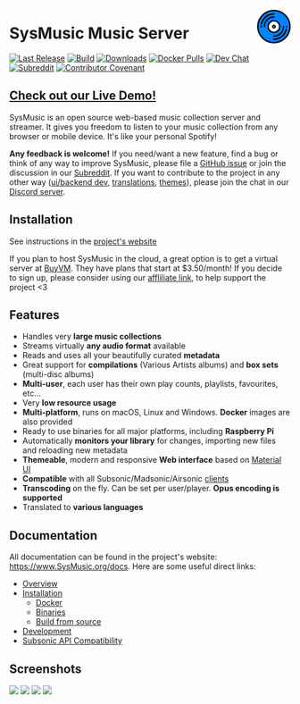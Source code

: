 <a href="https://www.SysMusic.org"><img src="resources/logo-192x192.png" alt="SysMusic logo" title="SysMusic" align="right" height="60px" /></a>

# SysMusic Music Server

[![Last Release](https://img.shields.io/github/v/release/SysMusic/SysMusic?logo=github&label=latest&style=flat-square)](https://github.com/SysMusic/SysMusic/releases)
[![Build](https://img.shields.io/github/workflow/status/SysMusic/SysMusic/Build?logo=github&style=flat-square)](https://nightly.link/SysMusic/SysMusic/workflows/pipeline/master)
[![Downloads](https://img.shields.io/github/downloads/SysMusic/SysMusic/total?logo=github&style=flat-square)](https://github.com/SysMusic/SysMusic/releases/latest)
[![Docker Pulls](https://img.shields.io/docker/pulls/deluan/SysMusic?logo=docker&label=pulls&style=flat-square)](https://hub.docker.com/r/deluan/SysMusic)
[![Dev Chat](https://img.shields.io/discord/671335427726114836?logo=discord&label=discord&style=flat-square)](https://discord.gg/xh7j7yF)
[![Subreddit](https://img.shields.io/reddit/subreddit-subscribers/SysMusic?logo=reddit&label=/r/SysMusic&style=flat-square)](https://www.reddit.com/r/SysMusic/)
[![Contributor Covenant](https://img.shields.io/badge/Contributor%20Covenant-v2.0-ff69b4.svg?style=flat-square)](CODE_OF_CONDUCT.md)

## [Check out our Live Demo!](https://www.SysMusic.org/demo/)

SysMusic is an open source web-based music collection server and streamer. It gives you freedom to listen to your 
music collection from any browser or mobile device. It's like your personal Spotify!

__Any feedback is welcome!__ If you need/want a new feature, find a bug or think of any way to improve SysMusic, 
please file a [GitHub issue](https://github.com/SysMusic/SysMusic/issues) or join the discussion in our 
[Subreddit](https://www.reddit.com/r/SysMusic/). If you want to contribute to the project in any other way 
([ui/backend dev](https://www.SysMusic.org/docs/developers/), 
[translations](https://www.SysMusic.org/docs/developers/translations/), 
[themes](https://www.SysMusic.org/docs/developers/creating-themes)), please join the chat in our 
[Discord server](https://discord.gg/xh7j7yF). 

## Installation

See instructions in the [project's website](https://www.SysMusic.org/docs/installation/)

If you plan to host SysMusic in the cloud, a great option is to get a virtual server at [BuyVM](https://my.frantech.ca/aff.php?aff=4605). 
They have plans that start at $3.50/month! If you decide to sign up, please consider using our [affliliate link](https://my.frantech.ca/aff.php?aff=4605),
to help support the project <3

## Features
 
 - Handles very **large music collections**
 - Streams virtually **any audio format** available
 - Reads and uses all your beautifully curated **metadata**
 - Great support for **compilations** (Various Artists albums) and **box sets** (multi-disc albums)
 - **Multi-user**, each user has their own play counts, playlists, favourites, etc...
 - Very **low resource usage**
 - **Multi-platform**, runs on macOS, Linux and Windows. **Docker** images are also provided
 - Ready to use binaries for all major platforms, including **Raspberry Pi**
 - Automatically **monitors your library** for changes, importing new files and reloading new metadata 
 - **Themeable**, modern and responsive **Web interface** based on [Material UI](https://material-ui.com)
 - **Compatible** with all Subsonic/Madsonic/Airsonic [clients](https://www.SysMusic.org/docs/overview/#apps)
 - **Transcoding** on the fly. Can be set per user/player. **Opus encoding is supported**
 - Translated to **various languages**

## Documentation
All documentation can be found in the project's website: https://www.SysMusic.org/docs. 
Here are some useful direct links:

- [Overview](https://www.SysMusic.org/docs/overview/)
- [Installation](https://www.SysMusic.org/docs/installation/)
  - [Docker](https://www.SysMusic.org/docs/installation/docker/)
  - [Binaries](https://www.SysMusic.org/docs/installation/pre-built-binaries/)
  - [Build from source](https://www.SysMusic.org/docs/installation/build-from-source/)
- [Development](https://www.SysMusic.org/docs/developers/)
- [Subsonic API Compatibility](https://www.SysMusic.org/docs/developers/subsonic-api/)

## Screenshots

<p align="left">
    <img height="550" src="https://raw.githubusercontent.com/SysMusic/SysMusic/master/.github/screenshots/ss-mobile-login.png">
    <img height="550" src="https://raw.githubusercontent.com/SysMusic/SysMusic/master/.github/screenshots/ss-mobile-player.png">
    <img height="550" src="https://raw.githubusercontent.com/SysMusic/SysMusic/master/.github/screenshots/ss-mobile-album-view.png">
    <img width="550" src="https://raw.githubusercontent.com/SysMusic/SysMusic/master/.github/screenshots/ss-desktop-player.png">
</p>
